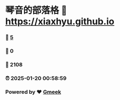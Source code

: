 # 琴音的部落格 :link: https://xiaxhyu.github.io 
### :page_facing_up: [5](https://xiaxhyu.github.io/tag.html) 
### :speech_balloon: 0 
### :hibiscus: 2108 
### :alarm_clock: 2025-01-20 00:58:59 
### Powered by :heart: [Gmeek](https://github.com/Meekdai/Gmeek)
